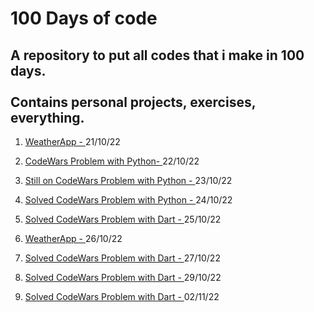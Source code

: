 <h1> 100 Days of code</h1>
<h2>A repository to put all codes that i make in 100 days.<br><br>
Contains personal projects, exercises, everything.</h2>
<ol>
    <li>
        <p>
            <a href="https://github.com/Foca1/WeatherApp">WeatherApp - </a>
            21/10/22
        </p>
    </li>
    <li>
        <p>
            <a href="https://github.com/Foca1/Codewars-Problems/blob/main/python/human_redable_duration.py"> CodeWars Problem with Python- </a>
            22/10/22
        </p>
    </li>
    <li>
        <p>
            <a href="https://github.com/Foca1/Codewars-Problems/blob/main/python/human_redable_duration.py"> Still on CodeWars Problem with Python - </a>
            23/10/22
        </p>    
    </li>
    <li>
        <p>
            <a href="https://github.com/Foca1/Codewars-Problems/blob/main/python/human_redable_duration.py"> Solved CodeWars Problem with Python - </a>
            24/10/22
        </p>
    </li>
    <li>
        <p>
            <a href="https://github.com/Foca1/Codewars-Problems/blob/main/dart/lib/hex_to_rgb.dart"> Solved CodeWars Problem with Dart - </a>
            25/10/22
        </p>
    </li>
        <li>
        <p>
            <a href="https://github.com/Foca1/WeatherApp"> WeatherApp - </a>
            26/10/22
        </p>
    </li>
    <li>
        <p>
            <a href="https://github.com/Foca1/Codewars-Problems/blob/main/dart/lib/rgb_to_hex_codewars.dart"> Solved CodeWars Problem with Dart - </a>
            27/10/22
        </p>
    </li>
     <li>
        <p>
            <a href="https://github.com/Foca1/Codewars-Problems/blob/main/dart/lib/tribonacci_sequence.dart"> Solved CodeWars Problem with Dart - </a>
            29/10/22
        </p>
    </li>
    <li>
        <p>
            <a href="https://github.com/Foca1/Codewars-Problems/blob/main/dart/lib/count_digit.dart"> Solved CodeWars Problem with Dart - </a>
            02/11/22
        </p>
    </li>
</ol>
